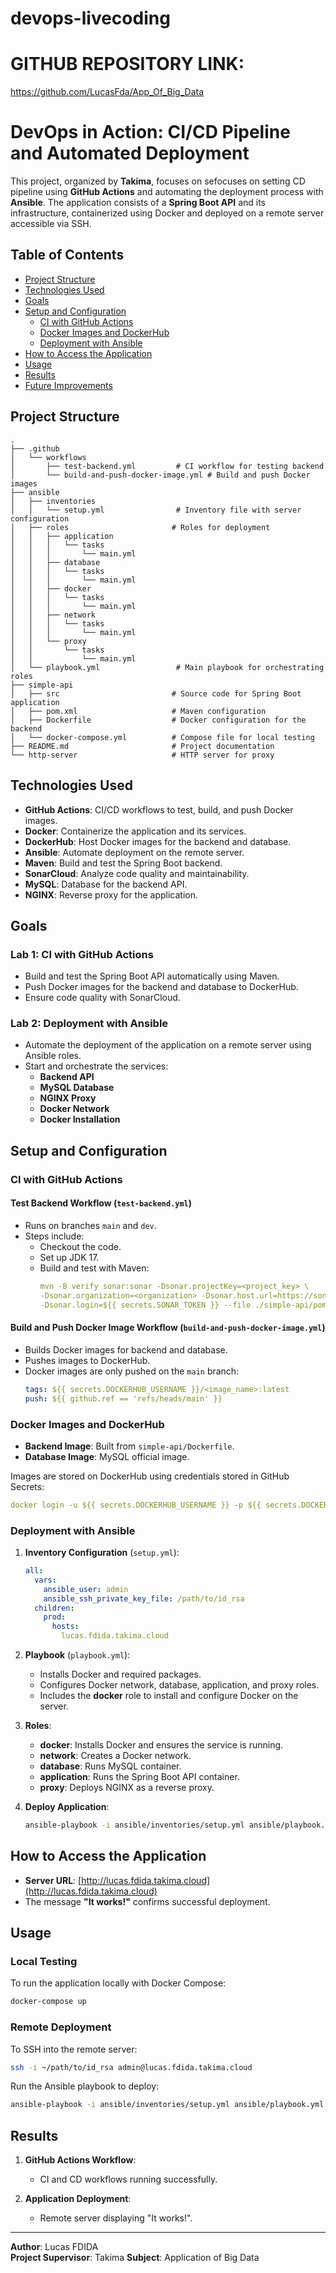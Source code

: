 # devops-livecoding

# GITHUB REPOSITORY LINK:
https://github.com/LucasFda/App_Of_Big_Data

# DevOps in Action: CI/CD Pipeline and Automated Deployment

This project, organized by **Takima**, focuses on sefocuses on setting CD pipeline using **GitHub Actions** and automating the deployment process with **Ansible**. The application consists of a **Spring Boot API** and its infrastructure, containerized using Docker and deployed on a remote server accessible via SSH.

## Table of Contents
- [Project Structure](#project-structure)
- [Technologies Used](#technologies-used)
- [Goals](#goals)
- [Setup and Configuration](#setup-and-configuration)
  - [CI with GitHub Actions](#ci-with-github-actions)
  - [Docker Images and DockerHub](#docker-images-and-dockerhub)
  - [Deployment with Ansible](#deployment-with-ansible)
- [How to Access the Application](#how-to-access-the-application)
- [Usage](#usage)
- [Results](#results)
- [Future Improvements](#future-improvements)

## Project Structure
```
.
├── .github
│   └── workflows
│       ├── test-backend.yml         # CI workflow for testing backend
│       └── build-and-push-docker-image.yml # Build and push Docker images
├── ansible
│   ├── inventories
│   │   └── setup.yml                # Inventory file with server configuration
│   ├── roles                       # Roles for deployment
│   │   ├── application
│   │   │   └── tasks
│   │   │       └── main.yml
│   │   ├── database
│   │   │   └── tasks
│   │   │       └── main.yml
│   │   ├── docker
│   │   │   └── tasks
│   │   │       └── main.yml
│   │   ├── network
│   │   │   └── tasks
│   │   │       └── main.yml
│   │   └── proxy
│   │       └── tasks
│   │           └── main.yml
│   └── playbook.yml                 # Main playbook for orchestrating roles
├── simple-api
│   ├── src                         # Source code for Spring Boot application
│   ├── pom.xml                     # Maven configuration
│   ├── Dockerfile                  # Docker configuration for the backend
│   └── docker-compose.yml          # Compose file for local testing
├── README.md                       # Project documentation
└── http-server                     # HTTP server for proxy
```

## Technologies Used
- **GitHub Actions**: CI/CD workflows to test, build, and push Docker images.
- **Docker**: Containerize the application and its services.
- **DockerHub**: Host Docker images for the backend and database.
- **Ansible**: Automate deployment on the remote server.
- **Maven**: Build and test the Spring Boot backend.
- **SonarCloud**: Analyze code quality and maintainability.
- **MySQL**: Database for the backend API.
- **NGINX**: Reverse proxy for the application.

## Goals
### Lab 1: CI with GitHub Actions
- Build and test the Spring Boot API automatically using Maven.
- Push Docker images for the backend and database to DockerHub.
- Ensure code quality with SonarCloud.

### Lab 2: Deployment with Ansible
- Automate the deployment of the application on a remote server using Ansible roles.
- Start and orchestrate the services:
  - **Backend API**
  - **MySQL Database**
  - **NGINX Proxy**
  - **Docker Network**
  - **Docker Installation**

## Setup and Configuration

### CI with GitHub Actions
#### Test Backend Workflow (`test-backend.yml`)
- Runs on branches `main` and `dev`.
- Steps include:
  - Checkout the code.
  - Set up JDK 17.
  - Build and test with Maven:
    ```yaml
    mvn -B verify sonar:sonar -Dsonar.projectKey=<project_key> \
    -Dsonar.organization=<organization> -Dsonar.host.url=https://sonarcloud.io \
    -Dsonar.login=${{ secrets.SONAR_TOKEN }} --file ./simple-api/pom.xml
    ```

#### Build and Push Docker Image Workflow (`build-and-push-docker-image.yml`)
- Builds Docker images for backend and database.
- Pushes images to DockerHub.
- Docker images are only pushed on the `main` branch:
    ```yaml
    tags: ${{ secrets.DOCKERHUB_USERNAME }}/<image_name>:latest
    push: ${{ github.ref == 'refs/heads/main' }}
    ```

### Docker Images and DockerHub
- **Backend Image**: Built from `simple-api/Dockerfile`.
- **Database Image**: MySQL official image.

Images are stored on DockerHub using credentials stored in GitHub Secrets:
```yaml
docker login -u ${{ secrets.DOCKERHUB_USERNAME }} -p ${{ secrets.DOCKERHUB_PASSWORD }}
```

### Deployment with Ansible
1. **Inventory Configuration** (`setup.yml`):
   ```yaml
   all:
     vars:
       ansible_user: admin
       ansible_ssh_private_key_file: /path/to/id_rsa
     children:
       prod:
         hosts:
           lucas.fdida.takima.cloud
   ```
2. **Playbook** (`playbook.yml`):
   - Installs Docker and required packages.
   - Configures Docker network, database, application, and proxy roles.
   - Includes the **docker** role to install and configure Docker on the server.

3. **Roles**:
   - **docker**: Installs Docker and ensures the service is running.
   - **network**: Creates a Docker network.
   - **database**: Runs MySQL container.
   - **application**: Runs the Spring Boot API container.
   - **proxy**: Deploys NGINX as a reverse proxy.

4. **Deploy Application**:
   ```bash
   ansible-playbook -i ansible/inventories/setup.yml ansible/playbook.yml
   ```

## How to Access the Application
- **Server URL**: [http://lucas.fdida.takima.cloud](http://lucas.fdida.takima.cloud)
- The message **"It works!"** confirms successful deployment.

## Usage
### Local Testing
To run the application locally with Docker Compose:
```bash
docker-compose up
```

### Remote Deployment
To SSH into the remote server:
```bash
ssh -i ~/path/to/id_rsa admin@lucas.fdida.takima.cloud
```

Run the Ansible playbook to deploy:
```bash
ansible-playbook -i ansible/inventories/setup.yml ansible/playbook.yml
```

## Results
1. **GitHub Actions Workflow**:
   - CI and CD workflows running successfully.

2. **Application Deployment**:
   - Remote server displaying "It works!".

---
**Author**: Lucas FDIDA  
**Project Supervisor**: Takima
**Subject**: Application of Big Data
